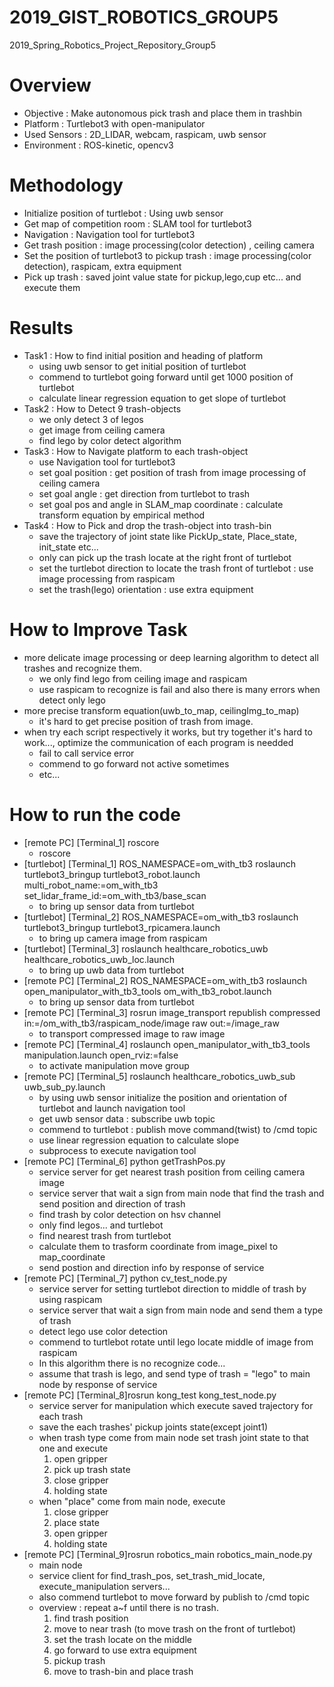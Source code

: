 # 2019_GIST_ROBOTICS_GROUP5
2019_Spring_Robotics_Project_Repository_Group5
# Overview
- Objective : Make autonomous pick trash and place them in trashbin
- Platform : Turtlebot3 with open-manipulator
- Used Sensors : 2D_LIDAR, webcam, raspicam, uwb sensor
- Environment : ROS-kinetic, opencv3
# Methodology
- Initialize position of turtlebot : Using uwb sensor
- Get map of competition room : SLAM tool for turtlebot3
- Navigation : Navigation tool for turtlebot3 
- Get trash position : image processing(color detection) , ceiling camera
- Set the position of turtlebot3 to pickup trash : image processing(color detection), raspicam, extra equipment
- Pick up trash : saved joint value state for pickup,lego,cup etc... and execute them
# Results
- Task1 : How to find initial position and heading of platform 
  - using uwb sensor to get initial position of turtlebot
  - commend to turtlebot going forward until get 1000 position of turtlebot
  - calculate linear regression equation to get slope of turtlebot 
- Task2 : How to Detect 9 trash-objects
  - we only detect 3 of legos
  - get image from ceiling camera
  - find lego by color detect algorithm 
- Task3 : How to Navigate platform to each trash-object
  - use Navigation tool for turtlebot3
  - set goal position : get position of trash from image processing of ceiling camera 
  - set goal angle : get direction from turtlebot to trash
  - set goal pos and angle in SLAM_map coordinate : calculate transform equation by empirical method
- Task4 : How to Pick and drop the trash-object into trash-bin
  - save the trajectory of joint state like PickUp_state, Place_state, init_state etc...
  - only can pick up the trash locate at the right front of turtlebot
  - set the turtlebot direction to locate the trash front of turtlebot : use image processing from raspicam 
  - set the trash(lego) orientation : use extra equipment
# How to Improve Task
- more delicate image processing or deep learning algorithm to detect all trashes and recognize them.
  - we only find lego from ceiling image and raspicam
  - use raspicam to recognize is fail and also there is many errors when detect only lego
- more precise transform equation(uwb_to_map, ceilingImg_to_map) 
  - it's hard to get precise position of trash from image.
- when try each script respectively it works, but try together it's hard to work..., optimize the communication of each program is needded
  - fail to call service error 
  - commend to go forward not active sometimes
  - etc...
# How to run the code
- [remote PC] [Terminal_1] roscore 
  - roscore
- [turtlebot] [Terminal_1] ROS_NAMESPACE=om_with_tb3 roslaunch turtlebot3_bringup turtlebot3_robot.launch multi_robot_name:=om_with_tb3 set_lidar_frame_id:=om_with_tb3/base_scan
  - to bring up sensor data from turtlebot 
- [turtlebot] [Terminal_2] ROS_NAMESPACE=om_with_tb3 roslaunch turtlebot3_bringup turtlebot3_rpicamera.launch
  - to bring up camera image from raspicam
- [turtlebot] [Terminal_3] roslaunch healthcare_robotics_uwb healthcare_robotics_uwb_loc.launch
  - to bring up uwb data from turtlebot
- [remote PC] [Terminal_2] ROS_NAMESPACE=om_with_tb3 roslaunch open_manipulator_with_tb3_tools om_with_tb3_robot.launch
  - to bring up sensor data from turtlebot
- [remote PC] [Terminal_3] rosrun image_transport republish compressed in:=/om_with_tb3/raspicam_node/image raw out:=/image_raw
  - to transport compressed image to raw image
- [remote PC] [Terminal_4] roslaunch open_manipulator_with_tb3_tools manipulation.launch open_rviz:=false
  - to activate manipulation move group
- [remote PC] [Terminal_5] roslaunch healthcare_robotics_uwb_sub uwb_sub_py.launch
  - by using uwb sensor initialize the position and orientation of turtlebot and launch navigation tool
  - get uwb sensor data : subscribe uwb topic
  - commend to turtlebot : publish move command(twist) to /cmd topic
  - use linear regression equation to calculate slope
  - subprocess to execute navigation tool
- [remote PC] [Terminal_6] python getTrashPos.py
  - service server for get nearest trash position from ceiling camera image
  - service server that wait a sign from main node that find the trash and send position and direction of trash
  - find trash by color detection on hsv channel
  - only find legos... and turtlebot
  - find nearest trash from turtlebot
  - calculate them to trasform coordinate from image_pixel to map_coordinate
  - send postion and direction info by response of service
- [remote PC] [Terminal_7] python cv_test_node.py
  - service server for setting turtlebot direction to middle of trash by using raspicam 
  - service server that wait a sign from main node and send them a type of trash
  - detect lego use color detection
  - commend to turtlebot rotate until lego locate middle of image from raspicam
  - In this algorithm there is no recognize code...
  - assume that trash is lego, and send type of trash = "lego" to main node by response of service
- [remote PC] [Terminal_8]rosrun kong_test kong_test_node.py
  - service server for manipulation which execute saved trajectory for each trash
  - save the each trashes' pickup joints state(except joint1)
  - when trash type come from main node set trash joint state to that one and execute 
    1. open gripper
    2. pick up trash state
    3. close gripper
    4. holding state
  - when "place" come from main node, execute
    1. close gripper
    2. place state
    3. open gripper
    4. holding state
- [remote PC] [Terminal_9]rosrun robotics_main robotics_main_node.py
  - main node 
  - service client for find_trash_pos, set_trash_mid_locate, execute_manipulation servers...
  - also commend turtlebot to move forward by publish to /cmd topic
  - overview : repeat a~f until there is no trash.
    1. find trash position 
    2. move to near trash (to move trash on the front of turtlebot)
    3. set the trash locate on the middle
    4. go forward to use extra equipment
    5. pickup trash
    6. move to trash-bin and place trash
   
    
    



